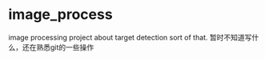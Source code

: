 # image_process
image processing project about target detection sort of that.
暂时不知道写什么，还在熟悉git的一些操作
